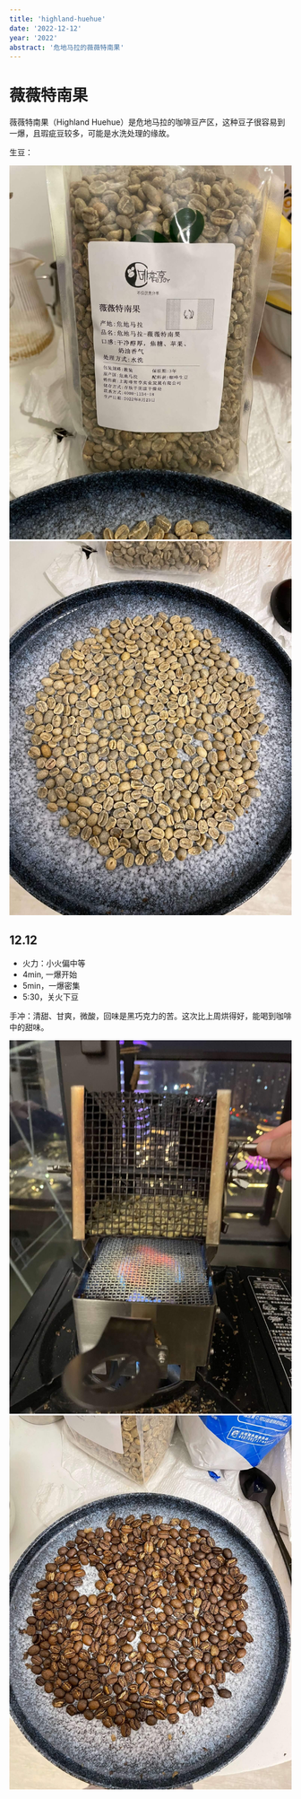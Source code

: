 ```yaml
---
title: 'highland-huehue'
date: '2022-12-12'
year: '2022'
abstract: '危地马拉的薇薇特南果'
---
```


# 薇薇特南果

薇薇特南果（Highland Huehue）是危地马拉的咖啡豆产区，这种豆子很容易到一爆，且瑕疵豆较多，可能是水洗处理的缘故。

生豆：

![highland-huehue-raw-bean-package](https://raw.githubusercontent.com/went2/coffee-roaster/master/%E5%8D%B1%E5%9C%B0%E9%A9%AC%E6%8B%89/images/highland-huehue-raw-bean-package.png)![highland-huehue-raw-bean](https://raw.githubusercontent.com/went2/coffee-roaster/master/%E5%8D%B1%E5%9C%B0%E9%A9%AC%E6%8B%89/images/highland-huehue-raw-bean.png)

## 12.12

- 火力：小火偏中等
- 4min, 一爆开始
- 5min，一爆密集
- 5:30，关火下豆

手冲：清甜、甘爽，微酸，回味是黑巧克力的苦。这次比上周烘得好，能喝到咖啡中的甜味。

![fire](https://raw.githubusercontent.com/went2/coffee-roaster/master/%E5%8D%B1%E5%9C%B0%E9%A9%AC%E6%8B%89/images/fire.png)![roasted-bean](https://raw.githubusercontent.com/went2/coffee-roaster/master/%E5%8D%B1%E5%9C%B0%E9%A9%AC%E6%8B%89/images/roasted-bean.png)